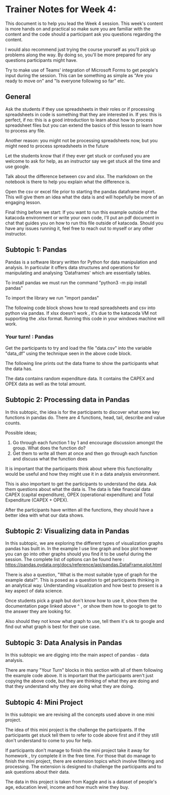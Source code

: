 # Trainer Notes for Week 4:
This document is to help you lead the Week 4 session. This week's content is more hands on and practical so make sure you are familiar with the content and the code should a participant ask you questions regarding the content. 

I would also recommend just trying the course yourself as you'll pick up problems along the way. By doing so, you'll be more prepared for any questions participants might have.

Try to make use of Teams' integration of Microsoft Forms to get people's input during the session. This can be something as simple as "Are you ready to move on" and "Is everyone following so far" etc. 

## General 
Ask the students if they use spreadsheets in their roles or if processing spreadsheets in code is something that they are interested in. If yes: this is perfect, if no: this is a 
good introduction to learn about how to process spreadsheet files but you can extend the basics of this lesson to learn how to process any file.

Another reason: you might not be processing spreadsheets now, but you might need to process spreadsheets in the future

Let the students know that if they ever get stuck or confused you are welcome to ask for help, as an instructor say we get stuck all the time and use google. 

Talk about the difference between csv and xlsx. The markdown on the notebook is there to help you explain what the difference is.

Open the csv or excel file prior to starting the pandas dataframe import. This will give them an idea what the data is and will hopefully be more of an engaging lesson. 

Final thing before we start: If you want to run this example outside of the katacoda environment or write your own code, I'll put an pdf document in chat that guides you on how to run this file outside of katacoda. Should you have any issues running it, feel free to reach out to myself or any other instructor.


## Subtopic 1: Pandas
Pandas is a software library written for Python for data manipulation and analysis. In particular it offers data structures and operations for manipulating and analysing 'Dataframes' which are essentially tables.  

To install pandas we must run the command "python3 -m pip install pandas"

To import the library we run "import pandas" 

The following code block shows how to read spreadsheets and csv into python via pandas. If xlsx doesn't work , it's due to the katacoda VM not supporting the .xlsx format. Running this code in your windows machine will work. 


### Your turn! : Pandas
Get the participants to try and load the file "data.csv" into the variable "data_df" using the technique seen in the above code block. 

The following line prints out the data frame to show the participants what the data has. 

The data contains random expenditure data. It contains the CAPEX and OPEX data as well as the total amount.  


## Subtopic 2: Processing data in Pandas
In this subtopic, the idea is for the participants to discover what some key functions in pandas do. There are 4 functions, head, tail, describe and value counts. 

Possible ideas; 
1. Go through each function 1 by 1 and encourage discussion amongst the group. What does the function do?
2. Get them to write all them at once and then go through each function and discuss what the function does

It is important that the participants think about where this functionality would be useful and how they might use it in a data analysis environment. 

This is also important to get the participants to understand the data. Ask them questions about what the data is. The data is fake financial data CAPEX (capital expenditure), 
OPEX (operational expenditure) and Total Expenditure (CAPEX + OPEX). 

After the participants have written all the functions, they should have a better idea with what our data shows.


## Subtopic 2: Visualizing data in Pandas
In this subtopic, we are exploring the different types of visualization graphs pandas has built in. In the example I use line graph and box plot however you can go into other graphs should you find it to be useful during the session. The complete list of options can be found here : https://pandas.pydata.org/docs/reference/api/pandas.DataFrame.plot.html 

There is also a question, "What is the most suitable type of graph for the example data?". This is posed as a question to get participants thinking in an analytical way. Understanding visualization and how best to present is a key aspect of data science.

Once students pick a graph but don't know how to use it, show them the documentation page linked above ^ , or show them how to google to get to the answer they are looking for. 

Also should they not know what graph to use, tell them it's ok to google and find out what graph is best for their use case. 

## Subtopic 3: Data Analysis in Pandas
In this subtopic we are digging into the main aspect of pandas - data analysis. 

There are many "Your Turn" blocks in this section with all of them following the example code above. It is important that the participants aren't just copying the above code, but they are thinking of what they are doing and that they understand why they are doing what they are doing.


## Subtopic 4: Mini Project
In this subtopic we are revising all the concepts used above in one mini project. 

The idea of this mini project is the challenge the participants. If the participants get stuck tell them to refer to code above first and if they still don't understand to come to you for help. 

If participants don't manage to finish the mini project take it away for homework , try complete it in the free time. For those that do manage to finish the mini project, there are extension topics which involve filtering and processing. The extension is designed to challenge the participants and to ask questions about their data. 

The data in this project is taken from Kaggle and is a dataset of people's age, education level, income and how much wine they buy. 

